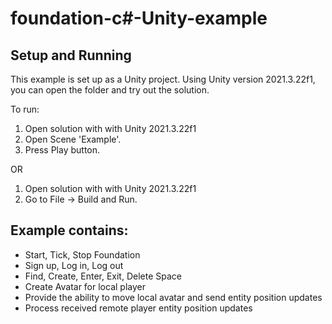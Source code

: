 # foundation-c#-Unity-example

## Setup and Running
This example is set up as a Unity project. Using Unity version 2021.3.22f1, you can open the folder and try out the solution.

To run:

1. Open solution with with Unity 2021.3.22f1
2. Open Scene 'Example'.
3. Press Play button.

OR

1. Open solution with with Unity 2021.3.22f1
2. Go to File -> Build and Run.

## Example contains: 
- Start, Tick, Stop Foundation
- Sign up, Log in, Log out
- Find, Create, Enter, Exit, Delete Space
- Create Avatar for local player
- Provide the ability to move local avatar and send entity position updates
- Process received remote player entity position updates
